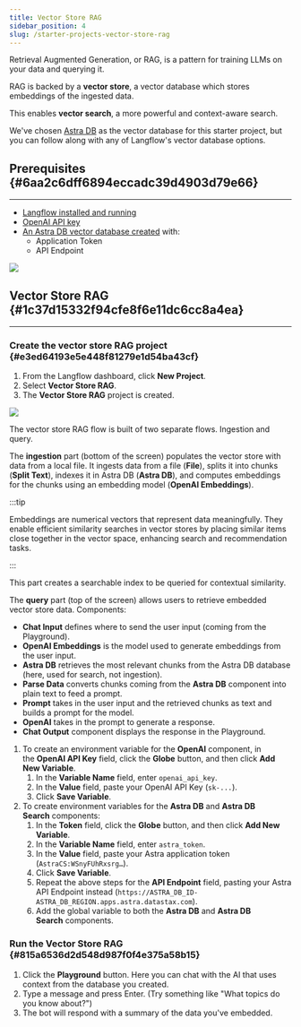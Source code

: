 ```yaml
---
title: Vector Store RAG
sidebar_position: 4
slug: /starter-projects-vector-store-rag
---
```




Retrieval Augmented Generation, or RAG, is a pattern for training LLMs on your data and querying it.


RAG is backed by a **vector store**, a vector database which stores embeddings of the ingested data.


This enables **vector search**, a more powerful and context-aware search.


We've chosen [Astra DB](https://astra.datastax.com/signup?utm_source=langflow-pre-release&utm_medium=referral&utm_campaign=langflow-announcement&utm_content=create-a-free-astra-db-account) as the vector database for this starter project, but you can follow along with any of Langflow's vector database options.


## Prerequisites {#6aa2c6dff6894eccadc39d4903d79e66}


---

- [Langflow installed and running](https://docs.langflow.org/getting-started-installation)
- [OpenAI API key](https://platform.openai.com/)
- [An Astra DB vector database created](https://docs.datastax.com/en/astra-db-serverless/get-started/quickstart.html) with:
	- Application Token
	- API Endpoint

![](./648489928.png)


## Vector Store RAG {#1c37d15332f94cfe8f6e11dc6cc8a4ea}


---


### Create the vector store RAG project {#e3ed64193e5e448f81279e1d54ba43cf}

1. From the Langflow dashboard, click **New Project**.
2. Select **Vector Store RAG**.
3. The **Vector Store RAG** project is created.

![](./1946624394.png)


The vector store RAG flow is built of two separate flows. Ingestion and query.


The **ingestion** part (bottom of the screen) populates the vector store with data from a local file. It ingests data from a file (**File**), splits it into chunks (**Split Text**), indexes it in Astra DB (**Astra DB**), and computes embeddings for the chunks using an embedding model (**OpenAI Embeddings**).


:::tip

Embeddings are numerical vectors that represent data meaningfully. They enable efficient similarity searches in vector stores by placing similar items close together in the vector space, enhancing search and recommendation tasks.

:::




This part creates a searchable index to be queried for contextual similarity.


The **query** part (top of the screen) allows users to retrieve embedded vector store data. Components:

- **Chat Input** defines where to send the user input (coming from the Playground).
- **OpenAI Embeddings** is the model used to generate embeddings from the user input.
- **Astra DB** retrieves the most relevant chunks from the Astra DB database (here, used for search, not ingestion).
- **Parse Data** converts chunks coming from the **Astra DB** component into plain text to feed a prompt.
- **Prompt** takes in the user input and the retrieved chunks as text and builds a prompt for the model.
- **OpenAI** takes in the prompt to generate a response.
- **Chat Output** component displays the response in the Playground.
1. To create an environment variable for the **OpenAI** component, in the **OpenAI API Key** field, click the **Globe** button, and then click **Add New Variable**.
	1. In the **Variable Name** field, enter `openai_api_key`.
	2. In the **Value** field, paste your OpenAI API Key (`sk-...`).
	3. Click **Save Variable**.
1. To create environment variables for the **Astra DB** and **Astra DB Search** components:
	1. In the **Token** field, click the **Globe** button, and then click **Add New Variable**.
	2. In the **Variable Name** field, enter `astra_token`.
	3. In the **Value** field, paste your Astra application token (`AstraCS:WSnyFUhRxsrg…`).
	4. Click **Save Variable**.
	5. Repeat the above steps for the **API Endpoint** field, pasting your Astra API Endpoint instead (`https://ASTRA_DB_ID-ASTRA_DB_REGION.apps.astra.datastax.com`).
	6. Add the global variable to both the **Astra DB** and **Astra DB Search** components.

### Run the Vector Store RAG {#815a6536d2d548d987f0f4e375a58b15}

1. Click the **Playground** button. Here you can chat with the AI that uses context from the database you created.
2. Type a message and press Enter. (Try something like "What topics do you know about?")
3. The bot will respond with a summary of the data you've embedded.
